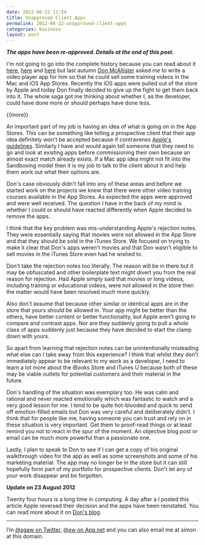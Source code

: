 ```yaml
---
date: 2012-08-22 11:54
title: Unapproved Client Apps
permalink: 2012-08-22-unapproved-client-apps
categories: business
layout: post
---
```


***The apps have been re-approved. Details at the end of this post.***

I'm not going to go into the complete history because you can read about it [here](http://themacscreencastguy.com/blog/2012/6/26/scotutor-apps-an-update.html), [here](http://themacscreencastguy.com/blog/2012/8/11/scotutor-ios-apps-the-current-situation.html) and [here](http://themacscreencastguy.com/blog/2012/8/21/this-parrots-dead.html) but last autumn [Don McAllister](http://www.screencastsonline.com) asked me to write a video player app for him so that he could sell some training videos in the Mac and iOS App Stores. Recently the iOS apps were pulled out of the store by Apple and today Don finally decided to give up the fight to get them back into it. The whole saga got me thinking about whether I, as the developer, could have done more or should perhaps have done less.

 {{more}}
 
An important part of my job is having an idea of what is going on in the App Stores. This can be something like telling a prospective client that their app idea definitely won't be accepted because if contravenes [Apple's guidelines](https://developer.apple.com/appstore/guidelines.html). Similarly I have and would again tell someone that they need to go and look at existing apps before commissioning their own because an almost exact match already exists. If a Mac app idea might not fit into the Sandboxing model then it is my job to talk to the client about it and help them work out what their options are.

Don's case obviously didn't fall into any of these areas and before we started work on the projects we knew that there were other video training courses available in the App Stores. As expected the apps were approved and were well received. The question I have in the back of my mind is whether I could or should have reacted differently when Apple decided to remove the apps.

I think that the key problem was mis-understanding Apple's rejection notes. They were essentially saying that movies were not allowed in the App Store and that they should be sold in the iTunes Store. We focused on trying to make it clear that Don's apps weren't movies and that Don wasn't eligible to sell movies in the iTunes Store even had he wished to.

Don't take the rejection notes too literally. The reason will be in there but it may be obfuscated and other boilerplate text might divert you from the real reason for rejection. Had Apple simply said that movies or long videos, including training or educational videos, were not allowed in the store then the matter would have been resolved much more quickly.

Also don't assume that because other similar or identical apps are in the store that yours should be allowed in. Your app might be better than the others, have better content or better functionality, but Apple aren't going to compare and contrast apps. Nor are they suddenly going to pull a whole class of apps suddenly just because they have decided to start the clamp down with yours.

So apart from learning that rejection notes can be unintentionally misleading what else can I take away from this experience? I think that whilst they don't immediately appear to be relevant to my work as a developer, I need to learn a lot more about the iBooks Store and iTunes U because both of these may be viable outlets for potential customers and their material in the future.

Don's handling of the situation was exemplary too. He was calm and rational and never reacted emotionally which was fantastic to watch and a very good lesson for me. I tend to be quite hot-blooded and quick to send off emotion-filled emails but Don was very careful and deliberately didn't. I think that for people like me, having someone you can trust and rely on in these situation is very important. Get them to proof-read things or at least remind you not to react in the spur of the moment. An objective blog post or email can be much more powerful than a passionate one.

Lastly, I plan to speak to Don to see if I can get a copy of his original walkthrough video for the app as well as some screenshots and some of his marketing material. The app may no longer be in the store but it can still hopefully form part of my portfolio for prospective clients. Don't let any of your work disappear and be forgotten.

**Update on 23 August 2012**

Twenty four hours is a long time in computing. A day after a I posted this article Apple reversed their decision and the apps have been reinstated. You can read more about it on [Don's blog](http://themacscreencastguy.com/blog/2012/8/23/the-parrot-is-not-dead.html).

---

I’m [@sgaw on Twitter](http://twitter.com/sgaw), [@sw on App.net](https://alpha.app.net/sw) and you can also email me at simon at this domain.